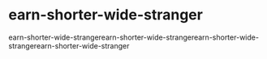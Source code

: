 # earn-shorter-wide-stranger
earn-shorter-wide-strangerearn-shorter-wide-strangerearn-shorter-wide-strangerearn-shorter-wide-stranger

